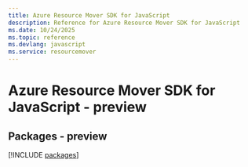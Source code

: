 ```yaml
---
title: Azure Resource Mover SDK for JavaScript
description: Reference for Azure Resource Mover SDK for JavaScript
ms.date: 10/24/2025
ms.topic: reference
ms.devlang: javascript
ms.service: resourcemover
---
```

# Azure Resource Mover SDK for JavaScript - preview
## Packages - preview
[!INCLUDE [packages](resource-mover-index.md)]